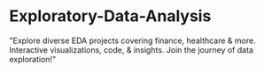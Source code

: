 # Exploratory-Data-Analysis
"Explore diverse EDA projects covering finance, healthcare &amp; more. Interactive visualizations, code, &amp; insights. Join the journey of data exploration!"
